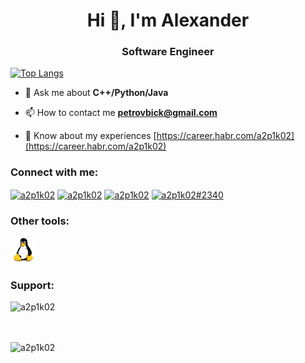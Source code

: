 <h1 align="center">Hi 👋, I'm Alexander</h1>
<h3 align="center">Software Engineer</h3>

[![Top Langs](https://github-readme-stats.vercel.app/api/top-langs/?username=a2p1k02&layout=compact&show_icons=true&theme=dark)](https://github.com/anuraghazra/github-readme-stats)


- 💬 Ask me about **C++/Python/Java**

- 📫 How to contact me **petrovbick@gmail.com**

- 📄 Know about my experiences [https://career.habr.com/a2p1k02](https://career.habr.com/a2p1k02)


<h3 align="left">Connect with me:</h3>
<p align="left">
<a href="https://dev.to/a2p1k02" target="blank"><img align="center" src="https://cdn.jsdelivr.net/npm/simple-icons@3.0.1/icons/dev-dot-to.svg" alt="a2p1k02" height="30" width="40" /></a>
<a href="https://linkedin.com/in/a2p1k02" target="blank"><img align="center" src="https://cdn.jsdelivr.net/npm/simple-icons@3.0.1/icons/linkedin.svg" alt="a2p1k02" height="30" width="40" /></a>
<a href="https://instagram.com/a2p1k02" target="blank"><img align="center" src="https://cdn.jsdelivr.net/npm/simple-icons@3.0.1/icons/instagram.svg" alt="a2p1k02" height="30" width="40" /></a>
<a href="https://discord.gg/a2p1k02#2340" target="blank"><img align="center" src="https://cdn.jsdelivr.net/npm/simple-icons@3.0.1/icons/discord.svg" alt="a2p1k02#2340" height="30" width="40" /></a>
</p>

<h3 align="left">Other tools:</h3>
<p align="left"> <a href="https://www.linux.org/" target="_blank"> <img src="https://raw.githubusercontent.com/devicons/devicon/master/icons/linux/linux-original.svg" alt="linux" width="40" height="40"/> </a> </p>

<h3 align="left">Support:</h3>
<p><a href="https://www.buymeacoffee.com/a2p1k02"> <img align="left" src="https://cdn.buymeacoffee.com/buttons/v2/default-yellow.png" height="50" width="210" alt="a2p1k02" /></a></p><br><br><br>

<p><a href="https://liberapay.com/a2p1k02/donate"> <img align="left" src="https://liberapay.com/assets/widgets/donate.svg" alt="a2p1k02" /></a></p><br>
